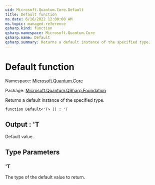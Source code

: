 ```yaml
---
uid: Microsoft.Quantum.Core.Default
title: Default function
ms.date: 6/16/2022 12:00:00 AM
ms.topic: managed-reference
qsharp.kind: function
qsharp.namespace: Microsoft.Quantum.Core
qsharp.name: Default
qsharp.summary: Returns a default instance of the specified type.
---
```


# Default function

Namespace: [Microsoft.Quantum.Core](xref:Microsoft.Quantum.Core)

Package: [Microsoft.Quantum.QSharp.Foundation](https://nuget.org/packages/Microsoft.Quantum.QSharp.Foundation)


Returns a default instance of the specified type.

```qsharp
function Default<'T> () : 'T
```


## Output : 'T

Default value.

## Type Parameters

### 'T

The type of the default value to return.